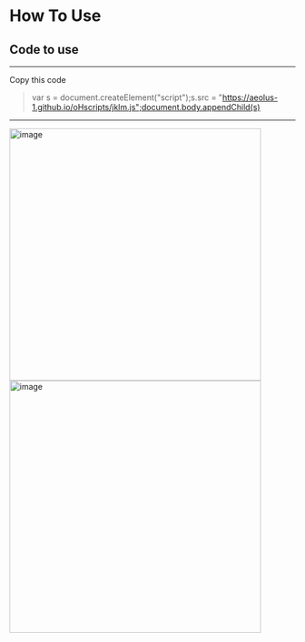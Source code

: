 # How To Use<br>

## Code to use
<hr>
Copy this code

 > var s = document.createElement("script");s.src = "https://aeolus-1.github.io/oHscripts/jklm.js";document.body.appendChild(s)


<hr>
<img width="443" alt="image" style="float:left;" src="https://user-images.githubusercontent.com/102002218/186057619-9c2ee54c-eec0-494e-9fcf-cf0f2037baec.png">
<img width="443" alt="image" style="float:left;" src="https://user-images.githubusercontent.com/102002218/186057728-fa3d18c9-c44a-4fd1-b5c9-603449262820.png">
